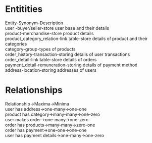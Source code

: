 # Entitities  
Entity-Synonym-Description  
user -buyer/seller-store user base and their details  
product-merchandise-store product details  
product_category_relation-link table-store details of product and their categories  
category-group-types of products  
order_history-transaction-storing details of user transactions  
order_detail-link table-store details of orders  
payment_detail-remuneration-storing details of payment method  
address-location-storing addresses of users  
# Relationships  
Relationship->Maxima->Minima  
user has address->one-many->one-one  
product has category->many-many->one-zero  
user makes order->one-many->one-zero  
order has products->many-many->zero-one  
order has payment->one-one->one-one  
user has payment details->one-many->one-zero  

